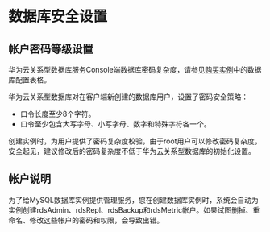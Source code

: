 # 数据库安全设置<a name="TOPIC_0142028541"></a>

## 帐户密码等级设置<a name="section5980155415126"></a>

华为云关系型数据库服务Console端数据库密码复杂度，请参见[购买实例](https://support.huaweicloud.com/qs-rds/zh-cn_topic_0046585334.html)中的数据库配置表格。

华为云关系型数据库对在客户端新创建的数据库用户，设置了密码安全策略：

-   口令长度至少8个字符。
-   口令至少包含大写字母、小写字母、数字和特殊字符各一个。

创建实例时，为用户提供了密码复杂度校验，由于root用户可以修改密码复杂度，安全起见，建议修改后的密码复杂度不低于华为云关系型数据库的初始化设置。

## 帐户说明<a name="section25975919145551"></a>

为了给MySQL数据库实例提供管理服务，您在创建数据库实例时，系统会自动为实例创建rdsAdmin、rdsRepl、rdsBackup和rdsMetric帐户。如果试图删掉、重命名、修改这些帐户的密码和权限，会导致出错。

